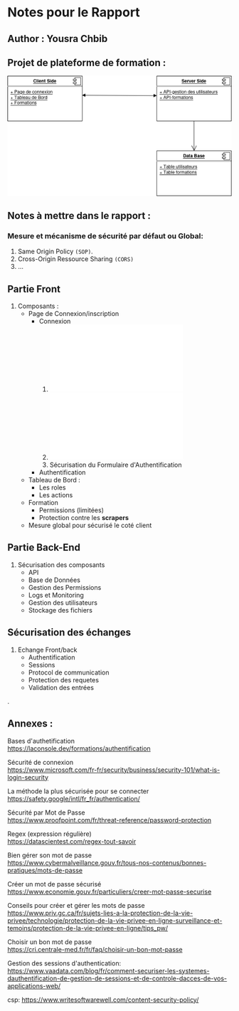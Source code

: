 # Notes pour le Rapport
## Author : Yousra Chbib
## Projet de plateforme de formation :
![Architecture](src/architecture.drawio.png)

## Notes à mettre dans le rapport : 
### Mesure et mécanisme de sécurité par défaut ou Global: 
1. Same Origin Policy `(SOP)`.
2. Cross-Origin Ressource Sharing `(CORS)`
3. ...

## Partie Front
1. Composants :
    - Page de Connexion/inscription
        - Connexion
            1. ![Sécurisation du nom d’utilisateur ](src/username.md)
            2. ![Politique de mots de passe sécurisés](src/password.md)
            3. Sécurisation du Formulaire d'Authentification
        - Authentification
    - Tableau de Bord : 
        - Les roles
        - Les actions
    - Formation
        - Permissions (limitées)
        - Protection contre les **scrapers**
    - Mesure global pour sécurisé le coté client
## Partie Back-End
1. Sécurisation des composants
    - API
    - Base de Données
    - Gestion des Permissions
    - Logs et Monitoring 
    - Gestion des utilisateurs
    - Stockage des fichiers
## Sécurisation des échanges
1. Echange Front/back
    - Authentification
    - Sessions 
    - Protocol de communication
    - Protection des requetes 
    -  Validation des entrées
























.
## Annexes : 
Bases d'authetification  
https://laconsole.dev/formations/authentification

Sécurité de connexion   
https://www.microsoft.com/fr-fr/security/business/security-101/what-is-login-security

La méthode la plus sécurisée pour se connecter  
https://safety.google/intl/fr_fr/authentication/

Sécurité par Mot de Passe  
https://www.proofpoint.com/fr/threat-reference/password-protection

Regex (expression régulière)  
https://datascientest.com/regex-tout-savoir

Bien gérer son mot de passe   
https://www.cybermalveillance.gouv.fr/tous-nos-contenus/bonnes-pratiques/mots-de-passe

Créer un mot de passe sécurisé  
https://www.economie.gouv.fr/particuliers/creer-mot-passe-securise

Conseils pour créer et gérer les mots de passe  
https://www.priv.gc.ca/fr/sujets-lies-a-la-protection-de-la-vie-privee/technologie/protection-de-la-vie-privee-en-ligne-surveillance-et-temoins/protection-de-la-vie-privee-en-ligne/tips_pw/

Choisir un bon mot de passe  
https://cri.centrale-med.fr/fr/faq/choisir-un-bon-mot-passe

Gestion des sessions d'authentication: 
https://www.vaadata.com/blog/fr/comment-securiser-les-systemes-dauthentification-de-gestion-de-sessions-et-de-controle-dacces-de-vos-applications-web/

csp:
https://www.writesoftwarewell.com/content-security-policy/
